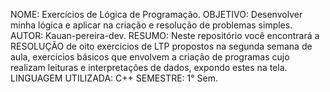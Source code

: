 NOME: Exercícios de Lógica de Programação.
OBJETIVO: Desenvolver minha lógica e aplicar na criação e resolução de problemas simples.
AUTOR: Kauan-pereira-dev.
RESUMO: Neste repositório você encontrará a RESOLUÇÃO de oito exercícios de LTP propostos na segunda semana de aula, exercícios básicos que envolvem a criação de programas cujo realizam leituras e interpretações de dados, expondo estes na tela.
LINGUAGEM UTILIZADA: C++
SEMESTRE: 1° Sem.
